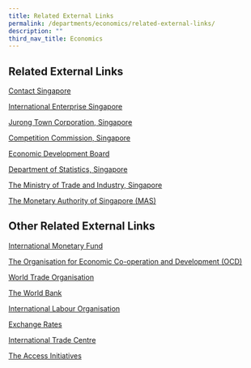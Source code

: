 ```yaml
---
title: Related External Links
permalink: /departments/economics/related-external-links/
description: ""
third_nav_title: Economics
---
```

Related External Links
----------------------

[Contact Singapore](http://www.contactsingapore.org.sg/)

[International Enterprise Singapore](http://www.iesingapore.gov.sg/)

[Jurong Town Corporation, Singapore](http://www.jtc.gov.sg/Pages/default.aspx)

[Competition Commission, Singapore](http://www.ccs.gov.sg/content/ccs/en.html)

[Economic Development Board](http://www.edb.gov.sg/content/edb/en.html?cmpid=edb_en38)

[Department of Statistics, Singapore](http://www.singstat.gov.sg/)

[The Ministry of Trade and Industry, Singapore](http://www.mti.gov.sg/Pages/home.aspx)

[The Monetary Authority of Singapore (MAS)](http://www.mas.gov.sg/)

**Other Related External Links**
--------------------------------

[International Monetary Fund](http://www.imf.org/)

[The Organisation for Economic Co-operation and Development (OCD)](http://www.oecd.org/)

[World Trade Organisation](http://www.wto.org/)

[The World Bank](http://www.worldbank.org/)

[International Labour Organisation](http://www.ilo.org/)

[Exchange Rates](http://www.x-rates.com/)

[International Trade Centre](http://www.intracen.org/)

[The Access Initiatives](http://earthtrends.wri.org/)